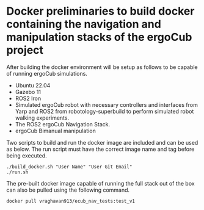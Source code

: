 # Docker preliminaries to build docker containing the navigation and manipulation stacks of the ergoCub project

After building the docker environment will be setup as follows to be capable of running ergoCub simulations. 
- Ubuntu 22.04
- Gazebo 11
- ROS2 Iron
- Simulated ergoCub robot with necessary controllers and interfaces from Yarp and ROS2 from robotology-superbuild to perform simulated robot walking experiments.
- The ROS2 ergoCub Navigation Stack.
- ergoCub Bimanual manipulation

Two scripts to build and run the docker image are included and can be used as below. The run script must have the correct image name and tag before being executed.
```
./build_docker.sh "User Name" "User Git Email"
./run.sh
```

The pre-built docker image capable of running the full stack out of the box can also be pulled using the following command.
```
docker pull vraghavan913/ecub_nav_tests:test_v1
```